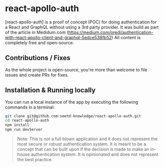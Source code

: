 # react-apollo-auth

[react-apollo-auth] is a proof of concept (POC) for doing authentication for a React and GraphQL without using a 3rd party provider. It was build as part of the article in Medidum.com (https://medium.com/oredi/authentication-with-react-apollo-client-and-graphql-5edce538fb52) All content is completely free and open-source.

## Contributions / Fixes

As the whole project is open-source, you're more than welcome to file issues and create PRs for fixes.

## Installation & Running locally

You can run a local instance of the app by executing the following commands in a terminal:
```sh
git clone git@github.com:seetd-knowledge/react-apollo-auth.git
cd react-apollo-auth
npm install
npm run devServer
```

> Note: This is not a full blown application and it does not represent the most secure or robust authentication system. It is meant to be a concept that can be built upon if the decision is made to make an in-house authentication system. It is opinionated and does not represent the best practice.
